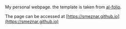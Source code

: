 My personal webpage. the template is taken from [al-folio](https://github.com/alshedivat/al-folio).

The page can be accessed at [https://smeznar.github.io](https://smeznar.github.io)
